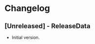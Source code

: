 # Changelog

<!-- next-header -->

## [Unreleased] - ReleaseData

- Initial version.

<!-- next-url -->
